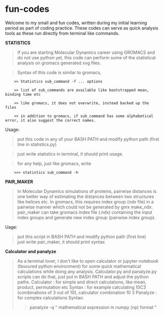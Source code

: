# fun-codes
Welcome to my small and fun codes, written during my initial learning period as part of coding practice. These codes can serve as quick analysis tools as these run directly from terminal like commands.



**STATISTICS**
> If you are starting Molecular Dynamics career using GROMACS and do not use python yet, this code can perform some of the statistical analysis on gromacs generated xvg files.

> Syntax of this code is similar to gromacs,

        >> Statistics sub_command -f ... options
        
        >> list of sub_commands are available like bootstrapped mean, binding time etc
        
        >> like gromacs, it does not overwrite, instead backed up the files
        
        >> in addition to gromacs, if sub_command has some alphabetical error, it also suggest the correct names.

Usage:
> put this code in any of your BASH PATH and modify python path (first line in statistics.py)

> just write statistics in terminal, it should print usage.

>  for any help, just like gromacs, write

        >>> statistics sub_command -h



**PAIR_MAKER**
> In Molecular Dynamics simulations of proteins, pairwise distances is one better way of estimating the distances between two structures like helices etc. In gromacs, this requires index group (ndx file) in a pairwise manner which could not be generated by gmx make_ndx. 
> pair_maker can take gromacs index file (.ndx) containing the input index groups and generate new index group (pairwise index group).

Uage:
> put this script in BASH PATH and modify python path (first line)     
> just write pair_maker, it should print syntax



**Calculator and panalyze**
> As a terminal lover, I don't like to open calculator or jupyter-notebook (favoured python environment) for some quick mathematical calculations while doing any analysis.
> Calculator.py and panalyze.py scripts can do that, just put in BASH PATH and adjust the python paths.
Calculator : for simple and direct calculations, like mean, product, permutation etc
> Syntax : for example calculating 10C3 (combinations of 3 out of 10),
>  calculator combination 10 3
Panalyze : for complex calculations
> Syntax:
> > panalyze -q "  mathematical expression in numpy (np) format  "



